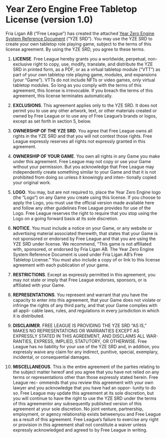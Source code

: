 # Year Zero Engine Free Tabletop License (version 1.0)

Fria Ligan AB (“Free League”) has created the attached [Year Zero Engine
System Reference
Document](https://freeleaguepublishing.com/wp-content/uploads/2023/03/YZE-Standard-Reference-Document.pdf)
(“YZE SRD”). You may use the YZE SRD to create your own tabletop role
playing game, subject to the terms of this license agreement. By using
the YZE SRD, you agree to these terms.

1.  **LICENSE**. Free League hereby grants you a worldwide, perpetual,
    non-exclusive right to copy, use, modify, translate, and distribute
    the YZE SRD in printed form, as a PDF, or as a virtual tabletop
    module (“VTT”) as part of your own tabletop role playing game,
    modules, and expansions (your “Game”). VTTs do not include NFTs or
    video games, only virtual tabletop modules. So long as you comply
    with the terms of this agreement, this license is irrevocable. If
    you breach the terms of this agreement, this license terminates
    automatically.

2.  **EXCLUSIONS**. This agreement applies only to the YZE SRD. It does
    not permit you to use any other artwork, text, or other materials
    created or owned by Free League or to use any of Free League’s
    brands or logos, except as set forth in section 5, below.

3.  **OWNERSHIP OF THE YZE SRD**. You agree that Free League owns all
    rights in the YZE SRD and that you will not contest those rights.
    Free League expressly reserves all rights not expressly granted in
    this agreement.

4.  **OWNERSHIP OF YOUR GAME**. You own all rights in any Game you make
    under this agreement. Free League may not copy or use your Game
    without your permission. But you acknowledge that Free League may
    independently create something similar to your Game and that it is
    not prohibited from doing so unless it knowingly and inten- tionally
    copied your original work.

5.  **LOGO**. You may, but are not required to, place the Year Zero
    Engine logo (the “Logo”) on any Game you create using this license.
    If you choose to apply the Logo, you must use the official version
    made available here and follow any other guidelines Free League
    provides for use of the Logo. Free League reserves the right to
    require that you stop using the Logo on a going forward basis at its
    sole discretion.

6.  **NOTICE**. You must include a notice on your Game, or any website
    or advertising material associated therewith, that states that your
    Game is not sponsored or endorsed by Free League and that you are
    using the YZE SRD under license. We recommend, “This game is not
    affiliated with, sponsored, or endorsed by Fria Ligan AB. The Year
    Zero Engine System Reference Document is used under Fria Ligan AB’s
    Free Tabletop License.” You must also include a copy of or link to
    this license agreement with each publication of your game.

7.  **RESTRICTIONS**. Except as expressly permitted in this agreement,
    you may not state or imply that Free League endorses, sponsors, or
    is affiliated with your Game.

8.  **REPRESENTATIONS**. You represent and warrant that you have the
    capacity to enter into this agreement, that your Game does not
    violate or infringe the rights of any third party, and that your
    Game complies with all appli- cable laws, rules, and regulations in
    every jurisdiction in which it is distributed.

9.  **DISCLAIMER**. FREE LEAGUE IS PROVIDING THE YZE SRD “AS IS,” MAKES
    NO REPRESENTATIONS OR WARRANTIES EXCEPT AS EXPRESSLY STATED IN THIS
    AGREEMENT, AND DISCLAIMS ALL WAR- RANTIES, EXPRESS, IMPLIED,
    STATUTORY, OR OTHERWISE. Free League has no liability for your use
    of the YZE SRD and, in addition, you expressly waive any claim for
    any indirect, punitive, special, exemplary, incidental, or
    consequential damages.

10. **MISCELLANEOUS**. This is the entire agreement of the parties
    relating to the subject matter hereof and you agree that you have
    not relied on any terms or representations other than those
    expressly stated herein. Free League rec- ommends that you review
    this agreement with your own lawyer and you acknowledge that you
    have had an oppor- tunity to do so. Free League may update this
    agreement at its sole discretion, but you will continue to have the
    right to use the YZE SRD under the terms of this agreementor any
    subsequently published version of this agreement at your sole
    discretion. No joint venture, partnership, employment, or agency
    relationship exists betweenyou and Free League as a result of this
    agreement. Free League’s failure to exercise any right or provision
    in this agreement shall not constitute a waiver unless expressly
    acknowledged and agreed to by Free League in writing.
